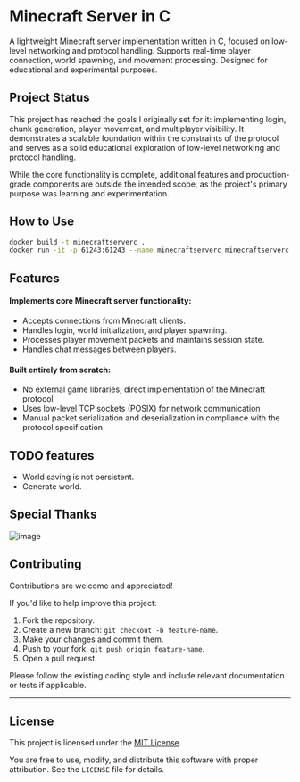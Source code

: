 # Minecraft Server in C
A lightweight Minecraft server implementation written in C, focused on low-level networking and protocol handling. Supports real-time player connection, world spawning, and movement processing. Designed for educational and experimental purposes.

##  Project Status

This project has reached the goals I originally set for it: implementing login, chunk generation, player movement, and multiplayer visibility. It demonstrates a scalable foundation within the constraints of the protocol and serves as a solid educational exploration of low-level networking and protocol handling.

While the core functionality is complete, additional features and production-grade components are outside the intended scope, as the project's primary purpose was learning and experimentation.


## How to Use

```bash
docker build -t minecraftserverc .
docker run -it -p 61243:61243 --name minecraftserverc minecraftserverc
```

## Features
#### Implements core Minecraft server functionality:
- Accepts connections from Minecraft clients.
- Handles login, world initialization, and player spawning.
- Processes player movement packets and maintains session state.
- Handles chat messages between players.
#### Built entirely from scratch:
- No external game libraries; direct implementation of the Minecraft protocol
- Uses low-level TCP sockets (POSIX) for network communication
- Manual packet serialization and deserialization in compliance with the protocol specification

## TODO features
- World saving is not persistent.
- Generate world.

## Special Thanks
![image](https://github.com/user-attachments/assets/4a5a0100-0764-4c75-adec-b61d230315a9)

## Contributing

Contributions are welcome and appreciated!

If you'd like to help improve this project:

1. Fork the repository.
2. Create a new branch: `git checkout -b feature-name`.
3. Make your changes and commit them.
4. Push to your fork: `git push origin feature-name`.
5. Open a pull request.

Please follow the existing coding style and include relevant documentation or tests if applicable.

---

## License

This project is licensed under the [MIT License](LICENSE).

You are free to use, modify, and distribute this software with proper attribution. See the `LICENSE` file for details.


